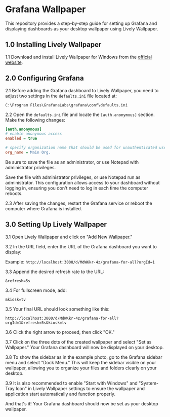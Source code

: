 # Grafana Wallpaper

This repository provides a step-by-step guide for setting up Grafana and displaying dashboards as your desktop wallpaper using Lively Wallpaper.

## 1.0 Installing Lively Wallpaper

1.1 Download and install Lively Wallpaper for Windows from the [official website](https://www.rocksdanister.com/lively).

## 2.0 Configuring Grafana

2.1 Before adding the Grafana dashboard to Lively Wallpaper, you need to adjust two settings in the `defaults.ini` file located at:

    C:\Program Files\GrafanaLabs\grafana\conf\defaults.ini

2.2 Open the `defaults.ini` file and locate the `[auth.anonymous]` section. Make the following changes:

```ini
[auth.anonymous]
# enable anonymous access
enabled = true

# specify organization name that should be used for unauthenticated users
org_name = Main Org.
```

Be sure to save the file as an administrator, or use Notepad with administrator privileges.

Save the file with administrator privileges, or use Notepad run as administrator. This configuration allows access to your dashboard without logging in, ensuring you don't need to log in each time the computer reboots.

2.3 After saving the changes, restart the Grafana service or reboot the computer where Grafana is installed.

## 3.0 Setting Up Lively Wallpaper

3.1 Open Lively Wallpaper and click on "Add New Wallpaper."

3.2 In the URL field, enter the URL of the Grafana dashboard you want to display:

Example: `http://localhost:3000/d/MdWKkr-4z/grafana-for-all?orgId=1`

3.3 Append the desired refresh rate to the URL:

`&refresh=5s`

3.4 For fullscreen mode, add:

`&kiosk=tv`

3.5 Your final URL should look something like this:

`http://localhost:3000/d/MdWKkr-4z/grafana-for-all?orgId=1&refresh=5s&kiosk=tv`

3.6 Click the right arrow to proceed, then click "OK."

3.7 Click on the three dots of the created wallpaper and select "Set as Wallpaper." Your Grafana dashboard will now be displayed on your desktop.

3.8  To show the sidebar as in the example photo, go to the Grafana sidebar menu and select "Dock Menu." This will keep the sidebar visible on your wallpaper, allowing you to organize your files and folders clearly on your desktop.

3.9 It is also recommended to enable "Start with Windows" and "System-Tray Icon" in Lively Wallpaper settings to ensure the wallpaper and application start automatically and function properly.

And that's it! Your Grafana dashboard should now be set as your desktop wallpaper.





